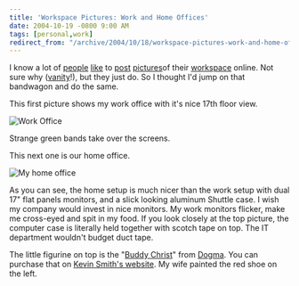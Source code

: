 ```yaml
---
title: 'Workspace Pictures: Work and Home Offices'
date: 2004-10-19 -0800 9:00 AM
tags: [personal,work]
redirect_from: "/archive/2004/10/18/workspace-pictures-work-and-home-offices.aspx/"
---
```


I know a lot of [people](http://weblogs.asp.net/pleloup/archive/2003/11/18/38243.aspx) [like](http://binarybonsai.com/archives/2004/05/06/my-cubicle/) to [post](http://scottwater.com/blog/archive/2004/02/25/11443) [pictures](http://weblogs.asp.net/rosherove/archive/2003/09/06/26527.aspx)of their [workspace](http://glazkov.com/Resources/Images/Office/quadraplex-large.jpg)
online. Not sure why ([vanity](https://haacked.com/archive/2004/10/08/1322.aspx)!), but they just do. So I thought I'd jump on that bandwagon and do the same.

This first picture shows my work office with it's nice 17th floor view.

![Work Office](/images/WorkOffice.jpg)

Strange green bands take over the screens.

This next one is our home office.

![My home office](/images/HomeOffice.jpg)

As you can see, the home setup is much nicer than the work setup with dual 17" flat panels monitors, and a slick looking aluminum Shuttle case. I wish my company would invest in nice monitors. My work monitors flicker, make me cross-eyed and spit in my food. If you look closely at the top picture, the computer case is literally held together with scotch tape on top. The IT department wouldn't budget duct tape.

The little figurine on top is the "[Buddy Christ](http://store.yahoo.com/jsbstash/budchrisdass1.html)" from [Dogma](http://imdb.com/title/tt0120655/). You can purchase that on [Kevin Smith's website](http://www.viewaskew.com/). My wife painted the red shoe on the left.
